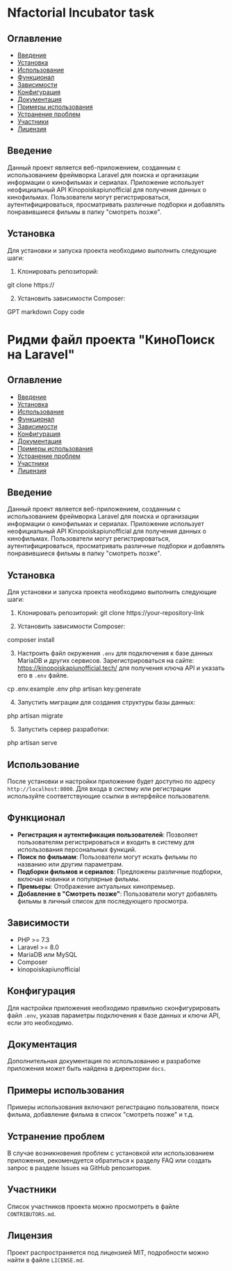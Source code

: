 # Nfactorial Incubator task

## Оглавление

- [Введение](#введение)
- [Установка](#установка)
- [Использование](#использование)
- [Функционал](#функционал)
- [Зависимости](#зависимости)
- [Конфигурация](#конфигурация)
- [Документация](#документация)
- [Примеры использования](#примеры-использования)
- [Устранение проблем](#устранение-проблем)
- [Участники](#участники)
- [Лицензия](#лицензия)

## Введение

Данный проект является веб-приложением, созданным с использованием фреймворка Laravel для поиска и организации информации о кинофильмах и сериалах. Приложение использует неофициальный API Kinopoiskapiunofficial для получения данных о кинофильмах. Пользователи могут регистрироваться, аутентифицироваться, просматривать различные подборки и добавлять понравившиеся фильмы в папку "смотреть позже".

## Установка

Для установки и запуска проекта необходимо выполнить следующие шаги:

1. Клонировать репозиторий:

git clone https://

2. Установить зависимости Composer:

GPT
markdown
Copy code
# Ридми файл проекта "КиноПоиск на Laravel"

## Оглавление

- [Введение](#введение)
- [Установка](#установка)
- [Использование](#использование)
- [Функционал](#функционал)
- [Зависимости](#зависимости)
- [Конфигурация](#конфигурация)
- [Документация](#документация)
- [Примеры использования](#примеры-использования)
- [Устранение проблем](#устранение-проблем)
- [Участники](#участники)
- [Лицензия](#лицензия)

## Введение

Данный проект является веб-приложением, созданным с использованием фреймворка Laravel для поиска и организации информации о кинофильмах и сериалах. Приложение использует неофициальный API Kinopoiskapiunofficial для получения данных о кинофильмах. Пользователи могут регистрироваться, аутентифицироваться, просматривать различные подборки и добавлять понравившиеся фильмы в папку "смотреть позже".

## Установка

Для установки и запуска проекта необходимо выполнить следующие шаги:

1. Клонировать репозиторий:
git clone https://your-repository-link

2. Установить зависимости Composer:

composer install

3. Настроить файл окружения `.env` для подключения к базе данных MariaDB и других сервисов. Зарегистрироваться на сайте: https://kinopoiskapiunofficial.tech/ для получения ключа API и указать его в `.env` файле.

cp .env.example .env
php artisan key:generate

4. Запустить миграции для создания структуры базы данных:

php artisan migrate

5. Запустить сервер разработки:

php artisan serve

## Использование

После установки и настройки приложение будет доступно по адресу `http://localhost:8000`. Для входа в систему или регистрации используйте соответствующие ссылки в интерфейсе пользователя.

## Функционал

- **Регистрация и аутентификация пользователей**: Позволяет пользователям регистрироваться и входить в систему для использования персональных функций.
- **Поиск по фильмам**: Пользователи могут искать фильмы по названию или другим параметрам.
- **Подборки фильмов и сериалов**: Предложены различные подборки, включая новинки и популярные фильмы.
- **Премьеры**: Отображение актуальных кинопремьер.
- **Добавление в "Смотреть позже"**: Пользователи могут добавлять фильмы в личный список для последующего просмотра.

## Зависимости

- PHP >= 7.3
- Laravel >= 8.0
- MariaDB или MySQL
- Composer
- kinopoiskapiunofficial

## Конфигурация

Для настройки приложения необходимо правильно сконфигурировать файл `.env`, указав параметры подключения к базе данных и ключи API, если это необходимо.

## Документация

Дополнительная документация по использованию и разработке приложения может быть найдена в директории `docs`.

## Примеры использования

Примеры использования включают регистрацию пользователя, поиск фильма, добавление фильма в список "смотреть позже" и т.д.

## Устранение проблем

В случае возникновения проблем с установкой или использованием приложения, рекомендуется обратиться к разделу FAQ или создать запрос в разделе Issues на GitHub репозитория.

## Участники

Список участников проекта можно просмотреть в файле `CONTRIBUTORS.md`.

## Лицензия

Проект распространяется под лицензией MIT, подробности можно найти в файле `LICENSE.md`.
